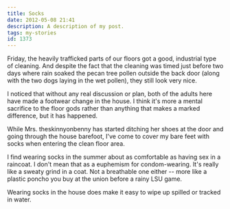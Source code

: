 ```yaml
---
title: Socks
date: 2012-05-08 21:41
description: A description of my post.
tags: my-stories
id: 1373
---
```

Friday, the heavily trafficked parts of our floors got a good, industrial type of cleaning. And despite the fact that the cleaning was timed just before two days where rain soaked the pecan tree pollen outside the back door (along with the two dogs laying in the wet pollen), they still look very nice. 

I noticed that without any real discussion or plan, both of the adults here have made a footwear change in the house.  I think it's more a mental sacrifice to the floor gods rather than anything that makes a marked difference, but it has happened. 


While Mrs. theskinnyonbenny has started ditching her shoes at the door and going through the house barefoot, I've come to cover my bare feet with socks when entering the clean floor area. 

I find wearing socks in the summer about as comfortable as having sex in a raincoat. I don't mean that as a euphemism for condom-wearing. It's really like a sweaty grind in a coat. Not a breathable one either -- more like a plastic poncho you buy at the union before a rainy LSU game. 

Wearing socks in the house does make it easy to wipe up spilled or tracked in water.